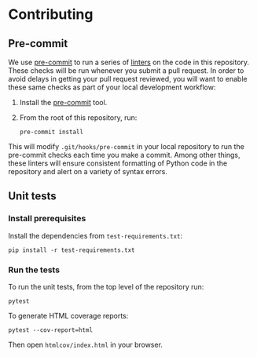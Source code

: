 # Contributing

## Pre-commit

We use [pre-commit] to run a series of [linters] on the code in this
repository. These checks will be run whenever you submit a pull request. In
order to avoid delays in getting your pull request reviewed, you will want to
enable these same checks as part of your local development workflow:

1. Install the [pre-commit] tool.
1. From the root of this repository, run:

    ```
    pre-commit install
    ```

This will modify `.git/hooks/pre-commit` in your local repository to run the
pre-commit checks each time you make a commit. Among other things, these
linters will ensure consistent formatting of Python code in the repository and
alert on a variety of syntax errors.

[pre-commit]: https://pre-commit.com/
[linters]: https://en.wikipedia.org/wiki/Lint_(software)

## Unit tests

### Install prerequisites

Install the dependencies from `test-requirements.txt`:

```
pip install -r test-requirements.txt
```

### Run the tests

To run the unit tests, from the top level of the repository run:

```
pytest
```

To generate HTML coverage reports:

```
pytest --cov-report=html
```

Then open `htmlcov/index.html` in your browser.
